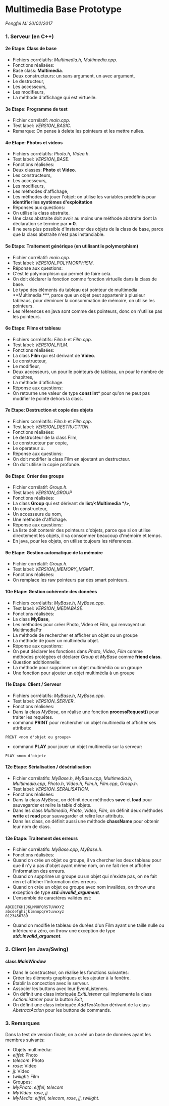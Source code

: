 # Multimedia Base Prototype
_Pengfei Mi_
_20/02/2017_


### 1. Serveur (en C++)
#### 2e Etape: Class de base
- Fichiers corrélatifs: _Multimedia.h_, _Multimedia.cpp_.
- Fonctions réalisées:
 - Base class: **Multimedia**.
 - Deux constructeurs: un sans argument, un avec argument,
 - Le destructeur,
 - Les accesseurs,
 - Les modifieurs,
 - La méthode d'affichage qui est virtuelle.

#### 3e Etape: Programme de test
- Fichier corrélatif: _main.cpp_.
- Test label: _VERSION_BASIC_.
- Remarque: On pense à delete les pointeurs et les mettre nulles.

#### 4e Etape: Photos et videos
- Fichiers corrélatifs: _Photo.h_, _Video.h_.
- Test label: _VERSION_BASE_.
- Fonctions réalisées:
 - Deux classes: **Photo** et **Video**.
 - Les constructeurs,
 - Les accesseurs,
 - Les modifieurs,
 - Les méthodes d'affichage,
 - Les méthodes de jouer l'objet: on utilise les variables prédéfinis pour **identifier les systèmes d'exploitation**
 - Réponses aux questions:
  - On utilise la class abstraite.
  - Une class abstraite doit avoir au moins une méthode abstraite dont la déclaration se termine par **= 0**.
  - Il ne sera plus possible d'instancer des objets de la class de base, parce que la class abstraite n'est pas instanciable.

#### 5e Etape: Traitement générique (en utilisant le polymorphism)
- Fichier corrélatif: _main.cpp_.
- Test label: _VERSION_POLYMORPHISM_.
- Réponse aux questions:
 - C'est le polymorphism qui permet de faire cela.
 - On doit déclarer la fonction comme fonction virtuelle dans la class de base.
 - Le type des éléments du tableau est pointeur de multimedia **Multimedia ***, parce que un objet peut appartenir à plusieur tableaus, pour déminuer la consommation de mémoire, on utilise les pointeurs.
 - Les réferences en java sont comme des pointeurs, donc on n'utilise pas les pointeurs.

#### 6e Etape: Films et tableau
- Fichiers corrélatifs: _Film.h_ et _Film.cpp_.
- Test label: _VERSION_FILM_.
- Fonctions réalisées:
 - La class **Film** qui est dérivant de **Video**.
 - Le constructeur,
 - Le modifieur,
 - Deux accesseurs, un pour le pointeurs de tableau, un pour le nombre de chapitres,
 - La méthode d'affichage.
 - Réponse aux questions:
  - On retourne une valeur de type **const int*** pour qu'on ne peut pas modifier le pointé dehors la class.

#### 7e Etape: Destruction et copie des objets
- Fichiers corrélatifs: _Film.h_ et _Film.cpp_.
- Test label: _VERSION_DESTRUCTION_.
- Fonctions réalisées:
 - Le destructeur de la class Film,
 - Le constructeur par copie,
 - Le operateur **=**.
 - Réponse aux questions:
  - On doit modifier la class Film en ajoutant un destructeur.
  - On doit utilise la copie profonde.

#### 8e Etape: Créer des groups
- Fichier corrélatif: _Group.h_.
- Test label: _VERSION_GROUP_
- Fonctions réalisées:
 - La class **Group** qui est dérivant de **list/<Multimedia */>**,
 - Un constructeur,
 - Un accesseurs du nom,
 - Une méthode d'affichage.
 - Réponse aux questions:
 - La liste doit contenir des pointeurs d'objets, parce que si on utilise directement les objets, il va consommer beaucoup d'mémoire et temps.
 - En java, pour les objets, on utilise toujours les réferences.

#### 9e Etape: Gestion automatique de la mémoire
- Fichier corrélatif: _Group.h_.
- Test label: _VERSION_MEMORY_MGMT_.
- Fonctions réalisées:
 - On remplace les raw pointeurs par des smart pointeurs.

#### 10e Etape: Gestion cohérente des données
- Fichiers corrélatifs: _MyBase.h_, _MyBase.cpp_.
- Test label: _VERSION_MEDIABASE_.
- Fonctions réalisées:
 - La class **MyBase**,
 - Les méthodes pour créer Photo, Video et Film, qui renvoyent un MultimediaPtr
 - La méthode de rechercher et afficher un objet ou un groupe
 - La méthode de jouer un multimédia objet.
- Réponse aux questions:
 - On peut déclarer les fonctions dans _Photo_, _Video_, _Film_ comme méthodes protégées et déclarer _Group_ et _MyBase_ comme **friend class**.
- Question additionnelle:
 - La méthode pour supprimer un objet multimédia ou un groupe
 - Une fonction pour ajouter un objet multimédia à un groupe

#### 11e Etape: Client / Serveur
- Fichiers corrélatifs: _MyBase.h_, _MyBase.cpp_.
- Test label: _VERSION_SERVER_.
- Fonctions réalisées:
 - Dans la class _MyBase_, on réalise une fonction **processRequest()** pour traiter les requêtes.
 - command **PRINT** pour rechercher un objet multimedia et afficher ses attributs:
 ```
 PRINT <nom d'objet ou groupe>
 ```
 - command **PLAY** pour jouer un objet multimedia sur la serveur:
 ```
 PLAY <nom d'objet>
 ```

#### 12e Etape: Sérialisation / désérialisation
- Fichier corrélatifs: _MyBase.h_, _MyBase.cpp_, _Multimedia.h_, _Multimedia.cpp_, _Photo.h_, _Video.h_, _Film.h_, _Film.cpp_, _Group.h_.
- Test label: _VERSION_SERALISATION_.
- Fonctions réalisées:
 - Dans la class _MyBase_, on définit deux méthodes **save** et **load** pour sauvegarder et relire la table d'objets.
 - Dans les class _Multimedia_, _Photo_, _Video_, _Film_, on définit deux méthodes **write** et **read** pour sauvagarder et relire leur attributs.
 - Dans les class, on définit aussi une méthode **chassName** pour obtenir leur nom de class.

#### 13e Etape: Traitement des erreurs
- Fichier corrélatifs: _MyBase.cpp_, _MyBase.h_.
- Fonctions réalisées:
 - Quand on crée un objet ou groupe, il va chercher les deux tableau pour que il n'y a pas d'objet ayant même nom, on ne fait rien et afficher l'information des erreurs.
 - Quand on supprime un groupe ou un objet qui n'existe pas, on ne fait rien et afficher l'information des erreurs.
 - Quand on crée un objet ou groupe avec nom invalides, on throw une exception de type **_std::invalid_argument_**.
 - L'ensemble de caractères valides est:
 ```
 ABCDEFGHIJKLMNOPQRSTUVWXYZ
 abcdefghijklmnopqretuvwxyz
 0123456789
 ```
 - Quand on modifie le tableau de durées d'un Film ayant une taille nulle ou inférieure à zéro, on throw une exception de type **_std::invalid_argument_**.



### 2. Client (en Java/Swing)
#### class _MainWindow_
- Dans le constructeur, on réalise les fonctions suivantes:
 - Créer les éléments graphiques et les ajouter à la fenêtre.
 - Établir la concection avec le serveur.
 - Associer les buttons avec leur EventListeners.
- On définit une class imbriquée _ExitListener_ qui implemente la class _ActionListener_ pour la button *Exit*,
- On définit une class imbriquée _AddTextAction_ dérivant de la class _AbstractAction_ pour les buttons de commands.

### 3. Remarques
Dans la test de version finale, on a créé un base de données ayant les membres suivants:
- Objets multimédia:
 - _eiffel_: Photo
 - _telecom_: Photo
 - _rose_: Video
 - _jj_: Video
 - _twilight_: Film
- Groupes:
 - _MyPhoto_: _eiffel_, _telecom_
 - _MyVideo_: _rose_, _jj_
 - _MyMedia_: _eiffel_, _telecom_, _rose_, _jj_, _twilight_.
